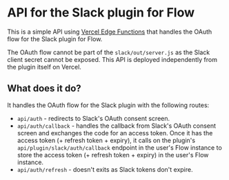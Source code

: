 # API for the Slack plugin for Flow

This is a simple API using [Vercel Edge Functions](https://vercel.com/docs/concepts/functions/edge-functions/quickstart) that handles the OAuth flow for the Slack plugin for Flow.

The OAuth flow cannot be part of the `slack/out/server.js` as the Slack client secret cannot be exposed. This API is deployed independently from the plugin itself on Vercel.

## What does it do?

It handles the OAuth flow for the Slack plugin with the following routes:

- `api/auth` - redirects to Slack's OAuth consent screen.
- `api/auth/callback` - handles the callback from Slack's OAuth consent screen and exchanges the code for an access token. Once it has the access token (+ refresh token + expiry), it calls on the plugin's `api/plugin/slack/auth/callback` endpoint in the user's Flow instance to store the access token (+ refresh token + expiry) in the user's Flow instance.
- `api/auth/refresh` - doesn't exits as Slack tokens don't expire.